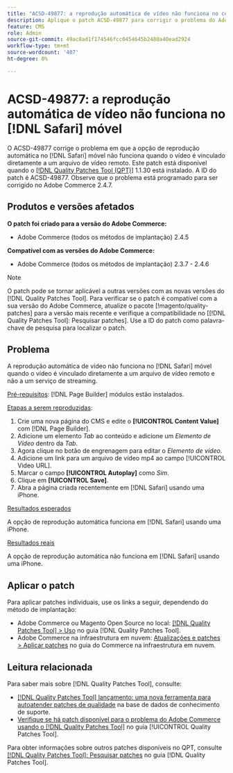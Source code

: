 ```yaml
---
title: "ACSD-49877: a reprodução automática de vídeo não funciona no celular [!DNL Safari]"
description: Aplique o patch ACSD-49877 para corrigir o problema do Adobe Commerce em que a opção de reprodução automática de vídeo não funciona em dispositivos móveis [!DNL Safari] quando o vídeo estiver vinculado diretamente a um arquivo de vídeo remoto.
feature: CMS
role: Admin
source-git-commit: 49ac8ad1f174546fcc0454645b2480a40ead2924
workflow-type: tm+mt
source-wordcount: '407'
ht-degree: 0%

---
```


# ACSD-49877: a reprodução automática de vídeo não funciona no [!DNL Safari] móvel

O ACSD-49877 corrige o problema em que a opção de reprodução automática no [!DNL Safari] móvel não funciona quando o vídeo é vinculado diretamente a um arquivo de vídeo remoto. Este patch está disponível quando o [[!DNL Quality Patches Tool (QPT)]](https://experienceleague.adobe.com/en/docs/commerce-knowledge-base/kb/announcements/commerce-announcements/magento-quality-patches-released-new-tool-to-self-serve-quality-patches) 1.1.30 está instalado. A ID do patch é ACSD-49877. Observe que o problema está programado para ser corrigido no Adobe Commerce 2.4.7.

## Produtos e versões afetados

**O patch foi criado para a versão do Adobe Commerce:**

* Adobe Commerce (todos os métodos de implantação) 2.4.5

**Compatível com as versões do Adobe Commerce:**

* Adobe Commerce (todos os métodos de implantação) 2.3.7 - 2.4.6

>[!NOTE]
>
>O patch pode se tornar aplicável a outras versões com as novas versões do [!DNL Quality Patches Tool]. Para verificar se o patch é compatível com a sua versão do Adobe Commerce, atualize o pacote [!magento/quality-patches] para a versão mais recente e verifique a compatibilidade no [[!DNL Quality Patches Tool]: Pesquisar patches]. Use a ID do patch como palavra-chave de pesquisa para localizar o patch.

## Problema

A reprodução automática de vídeo não funciona no [!DNL Safari] móvel quando o vídeo é vinculado diretamente a um arquivo de vídeo remoto e não a um serviço de streaming.

<u>Pré-requisitos</u>:
[!DNL Page Builder] módulos estão instalados.

<u>Etapas a serem reproduzidas</u>:

1. Crie uma nova página do CMS e edite o **[!UICONTROL Content Value]** com [!DNL Page Builder].
1. Adicione um elemento *Tab* ao conteúdo e adicione um *Elemento de Vídeo* dentro da *Tab*.
1. Agora clique no botão de engrenagem para editar o *Elemento de vídeo*.
1. Adicione um link para um arquivo de vídeo mp4 ao campo [!UICONTROL Video URL].
1. Marcar o campo **[!UICONTROL Autoplay]** como *Sim*.
1. Clique em **[!UICONTROL Save]**.
1. Abra a página criada recentemente em [!DNL Safari] usando uma iPhone.

<u>Resultados esperados</u>

A opção de reprodução automática funciona em [!DNL Safari] usando uma iPhone.

<u>Resultados reais</u>

A opção de reprodução automática não funciona em [!DNL Safari] usando uma iPhone.

## Aplicar o patch

Para aplicar patches individuais, use os links a seguir, dependendo do método de implantação:

* Adobe Commerce ou Magento Open Source no local: [[!DNL Quality Patches Tool] > Uso](https://experienceleague.adobe.com/docs/commerce-operations/tools/quality-patches-tool/usage.html) no guia [!DNL Quality Patches Tool].
* Adobe Commerce na infraestrutura em nuvem: [Atualizações e patches > Aplicar patches](https://experienceleague.adobe.com/docs/commerce-cloud-service/user-guide/develop/upgrade/apply-patches.html) no guia do Commerce na infraestrutura em nuvem.

## Leitura relacionada

Para saber mais sobre [!DNL Quality Patches Tool], consulte:

* [[!DNL Quality Patches Tool] lançamento: uma nova ferramenta para autoatender patches de qualidade](https://experienceleague.adobe.com/en/docs/commerce-knowledge-base/kb/announcements/commerce-announcements/magento-quality-patches-released-new-tool-to-self-serve-quality-patches) na base de dados de conhecimento de suporte.
* [Verifique se há patch disponível para o problema do Adobe Commerce usando o  [!DNL Quality Patches Tool]](/help/tools/quality-patches-tool/patches-available-in-qpt/check-patch-for-magento-issue-with-magento-quality-patches.md) no guia [!UICONTROL Quality Patches Tool].


Para obter informações sobre outros patches disponíveis no QPT, consulte [[!DNL Quality Patches Tool]: Pesquisar patches](https://experienceleague.adobe.com/tools/commerce-quality-patches/index.html) no guia [!DNL Quality Patches Tool].
